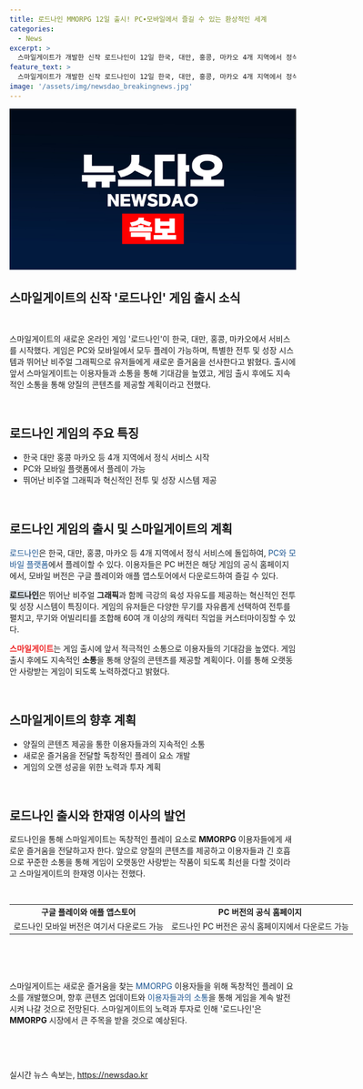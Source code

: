 ```yaml
---
title: 로드나인 MMORPG 12일 출시! PC∙모바일에서 즐길 수 있는 환상적인 세계
categories:
  - News
excerpt: >
  스마일게이트가 개발한 신작 로드나인이 12일 한국, 대만, 홍콩, 마카오 4개 지역에서 정식 서비스를 시작했다. 이 MMORPG는 PC와 모바일에서 플레이 가능하며, 뛰어난 비주얼 그래픽과 육성 자유도, 전투 및 성장 시스템을 갖추고 있다. 또한, 특색 있는 무기를 조합해 60여 개의 캐릭터 직업을 커스터마이징할 수 있어 유저들의 관심을 끄는 중이다. 이용자들의 기대감을 높이기 위해 적극적인 소통과 다양한 이벤트를 펼쳤으며, 앞으로도 양질의 콘텐츠와 꾸준한 소통을 통해 게임을 계속 발전시킬 계획이다.
feature_text: >
  스마일게이트가 개발한 신작 로드나인이 12일 한국, 대만, 홍콩, 마카오 4개 지역에서 정식 서비스를 시작했다. 이 MMORPG는 PC와 모바일에서 플레이 가능하며, 뛰어난 비주얼 그래픽과 육성 자유도, 전투 및 성장 시스템을 갖추고 있다. 또한, 특색 있는 무기를 조합해 60여 개의 캐릭터 직업을 커스터마이징할 수 있어 유저들의 관심을 끄는 중이다. 이용자들의 기대감을 높이기 위해 적극적인 소통과 다양한 이벤트를 펼쳤으며, 앞으로도 양질의 콘텐츠와 꾸준한 소통을 통해 게임을 계속 발전시킬 계획이다.
image: '/assets/img/newsdao_breakingnews.jpg'
---
```


<p><img src="/assets/img/newsdao_breakingnews.jpg" alt="implanttips 속보" /></p>

<h2>스마일게이트의 신작 '로드나인' 게임 출시 소식</h2>

<p data-ke-size="size16">&nbsp;</p>

<p>스마일게이트의 새로운 온라인 게임 '로드나인'이 한국, 대만, 홍콩, 마카오에서 서비스를 시작했다. 게임은 PC와 모바일에서 모두 플레이 가능하며, 특별한 전투 및 성장 시스템과 뛰어난 비주얼 그래픽으로 유저들에게 새로운 즐거움을 선사한다고 밝혔다. 출시에 앞서 스마일게이트는 이용자들과 소통을 통해 기대감을 높였고, 게임 출시 후에도 지속적인 소통을 통해 양질의 콘텐츠를 제공할 계획이라고 전했다.</p>

<p data-ke-size="size16">&nbsp;</p>

<h2 data-ke-size="size26">로드나인 게임의 주요 특징</h2>

<ul>
  <li>한국 대만 홍콩 마카오 등 4개 지역에서 정식 서비스 시작</li>
  <li>PC와 모바일 플랫폼에서 플레이 가능</li>
  <li>뛰어난 비주얼 그래픽과 혁신적인 전투 및 성장 시스템 제공</li>
</ul>

<p data-ke-size="size16">&nbsp;</p>

<h2 data-ke-size="size26">로드나인 게임의 출시 및 스마일게이트의 계획</h2>

<p><span style="color: #1a5490;">로드나인</span>은 한국, 대만, 홍콩, 마카오 등 4개 지역에서 정식 서비스에 돌입하여, <span style="color: #1a5490;">PC와 모바일 플랫폼</span>에서 플레이할 수 있다. 이용자들은 PC 버전은 해당 게임의 공식 홈페이지에서, 모바일 버전은 구글 플레이와 애플 앱스토어에서 다운로드하여 즐길 수 있다.
<p><b><span style="background-color: #21538527;">로드나인</span></b>은 뛰어난 비주얼 <b>그래픽</b>과 함께 극강의 육성 자유도를 제공하는 혁신적인 전투 및 성장 시스템이 특징이다. 게임의 유저들은 다양한 무기를 자유롭게 선택하여 전투를 펼치고, 무기와 어빌리티를 조합해 60여 개 이상의 캐릭터 직업을 커스터마이징할 수 있다.
<p><b><span style="color: #ee2323;">스마일게이트</span></b>는 게임 출시에 앞서 적극적인 소통으로 이용자들의 기대감을 높였다. 게임 출시 후에도 지속적인 <b>소통</b>을 통해 양질의 콘텐츠를 제공할 계획이다. 이를 통해 오랫동안 사랑받는 게임이 되도록 노력하겠다고 밝혔다.
<p data-ke-size="size16">&nbsp;</p>

<h2 data-ke-size="size26">스마일게이트의 향후 계획</h2>

<ul>
  <li>양질의 콘텐츠 제공을 통한 이용자들과의 지속적인 소통</li>
  <li>새로운 즐거움을 전달할 독창적인 플레이 요소 개발</li>
  <li>게임의 오랜 성공을 위한 노력과 투자 계획</li>
</ul>

<p data-ke-size="size16">&nbsp;</p>

<h2 data-ke-size="size26">로드나인 출시와 한재영 이사의 발언</h2>

<p>로드나인을 통해 스마일게이트는 독창적인 플레이 요소로 <b>MMORPG</b> 이용자들에게 새로운 즐거움을 전달하고자 한다. 앞으로 양질의 콘텐츠를 제공하고 이용자들과 긴 호흡으로 꾸준한 소통을 통해 게임이 오랫동안 사랑받는 작품이 되도록 최선을 다할 것이라고 스마일게이트의 한재영 이사는 전했다.
<p data-ke-size="size16">&nbsp;</p>

<table style="width: 692px; height: 119px;">
<tbody>
<tr>
<td style="text-align: center; height: 17px;"><b>구글 플레이와 애플 앱스토어</b></td>
<td style="text-align: center; height: 17px;"><b>PC 버전의 공식 홈페이지</b></td>
</tr>
<tr>
<td style="text-align: center; height: 17px;">로드나인 모바일 버전은 여기서 다운로드 가능</td>
<td style="text-align: center; height: 17px;">로드나인 PC 버전은 공식 홈페이지에서 다운로드 가능</td>
</tr>
</tbody>
</table>

<p>스마일게이트는 새로운 즐거움을 찾는 <span style="color: #1a5490;">MMORPG</span> 이용자들을 위해 독창적인 플레이 요소를 개발했으며, 향후 콘텐츠 업데이트와 <span style="color: #1a5490;">이용자들과의 소통</span>을 통해 게임을 계속 발전시켜 나갈 것으로 전망된다. 스마일게이트의 노력과 투자로 인해 '로드나인'은 <b>MMORPG</b> 시장에서 큰 주목을 받을 것으로 예상된다.
<p data-ke-size="size16">&nbsp;</p>

<p data-ke-size="size16">&nbsp;</p>
실시간 뉴스 속보는, <a href="https://newsdao.kr" rel="dofollow">https://newsdao.kr</a>


